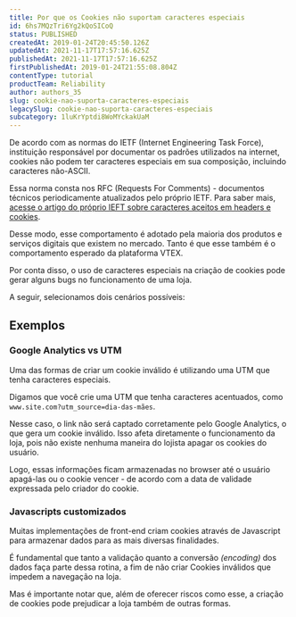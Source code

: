 ```yaml
---
title: Por que os Cookies não suportam caracteres especiais
id: 6hs7MQzTri6Yg2kQoSICoQ
status: PUBLISHED
createdAt: 2019-01-24T20:45:50.126Z
updatedAt: 2021-11-17T17:57:16.625Z
publishedAt: 2021-11-17T17:57:16.625Z
firstPublishedAt: 2019-01-24T21:55:08.804Z
contentType: tutorial
productTeam: Reliability
author: authors_35
slug: cookie-nao-suporta-caracteres-especiais
legacySlug: cookie-nao-suporta-caracteres-especiais
subcategory: 1luKrYptdi8WoMYckakUaM
---
```


De acordo com as normas do IETF (Internet Engineering Task Force), instituição responsável por documentar os padrões utilizados na internet, cookies não podem ter caracteres especiais em sua composição, incluindo caracteres não-ASCII.

Essa norma consta nos RFC (Requests For Comments) - documentos técnicos periodicamente atualizados pelo próprio IETF. Para saber mais, [acesse o artigo do próprio IEFT sobre caracteres aceitos em headers e cookies](https://tools.ietf.org/html/rfc7230#section-3.2.6 "acesse o artigo do próprio IEFT sobre caracteres aceitos em headers e cookies"). 

Desse modo, esse comportamento é adotado pela maioria dos produtos e serviços digitais que existem no mercado. Tanto é que esse também é o comportamento esperado da plataforma VTEX. 

Por conta disso, o uso de caracteres especiais na criação de cookies pode gerar alguns bugs no funcionamento de uma loja. 

A seguir, selecionamos dois cenários possíveis: 

## Exemplos

### Google Analytics vs UTM
Uma das formas de criar um cookie inválido é utilizando uma UTM que tenha caracteres especiais.

Digamos que você crie uma UTM que tenha caracteres acentuados, como 
`www.site.com?utm_source=dia-das-mães`.

Nesse caso, o link não será captado corretamente pelo Google Analytics, o que gera um cookie inválido. Isso afeta diretamente o funcionamento da loja, pois não existe nenhuma maneira do lojista apagar os cookies do usuário. 

Logo, essas informações ficam armazenadas no browser até o usuário apagá-las ou o cookie vencer - de acordo com a data de validade expressada pelo criador do cookie. 

### Javascripts customizados

Muitas implementações de front-end criam cookies através de Javascript para armazenar dados para as mais diversas finalidades. 

É fundamental que tanto a validação quanto a conversão *(encoding)* dos dados faça parte dessa rotina, a fim de não criar Cookies inválidos que impedem a navegação na loja.

Mas é importante notar que, além de oferecer riscos como esse, a criação de cookies pode prejudicar a loja também de outras formas. 

